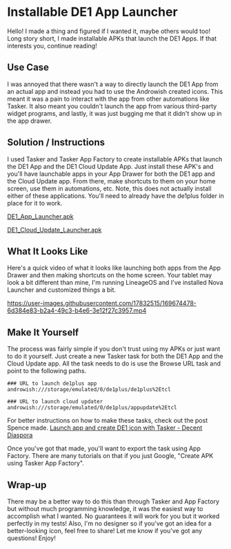 # ****Installable DE1 App Launcher****

Hello! I made a thing and figured if I wanted it, maybe others would too! Long story short, I made installable APKs that launch the DE1 Apps. If that interests you, continue reading!

## **Use Case**

I was annoyed that there wasn't a way to directly launch the DE1 App from an actual app and instead you had to use the Androwish created icons. This meant it was a pain to interact with the app from other automations like Tasker. It also meant you couldn't launch the app from various third-party widget programs, and lastly, it was just bugging me that it didn't show up in the app drawer.

## Solution / Instructions

I used Tasker and Tasker App Factory to create installable APKs that launch the DE1 App and the DE1 Cloud Update App. Just install these APK's and you'll have launchable apps in your App Drawer for both the DE1 app and the Cloud Update app. From there, make shortcuts to them on your home screen, use them in automations, etc. Note, this does not actually install either of these applications. You'll need to already have the de1plus folder in place for it to work.

[DE1_App_Launcher.apk](DE1_App_Launcher.apk)

[DE1_Cloud_Update_Launcher.apk](DE1_Cloud_Update_Launcher.apk)

## What It Looks Like

Here's a quick video of what it looks like launching both apps from the App Drawer and then making shortcuts on the home screen. Your tablet may look a bit different than mine, I'm running LineageOS and I've installed Nova Launcher and customized things a bit.

https://user-images.githubusercontent.com/17832515/169674478-6d384e83-b2a4-49c3-b4e6-3e12f27c3957.mp4

## Make It Yourself

The process was fairly simple if you don't trust using my APKs or just want to do it yourself. Just create a new Tasker task for both the DE1 App and the Cloud Update app. All the task needs to do is use the Browse URL task and point to the following paths.

```
### URL to launch de1plus app
androwish:///storage/emulated/0/de1plus/de1plus%2Etcl

### URL to launch cloud updater
androwish:///storage/emulated/0/de1plus/appupdate%2Etcl
```

For better instructions on how to make these tasks, check out the post Spence made. [Launch app and create DE1 icon with Tasker - Decent Diaspora](https://3.basecamp.com/3671212/buckets/7351439/messages/2108700903)

Once you've got that made, you'll want to export the task using App Factory. There are many tutorials on that if you just Google, "Create APK using Tasker App Factory".

## Wrap-up

There may be a better way to do this than through Tasker and App Factory but without much programming knowledge, it was the easiest way to accomplish what I wanted. No guarantees it will work for you but it worked perfectly in my tests! Also, I'm no designer so if you've got an idea for a better-looking icon, feel free to share! Let me know if you've got any questions! Enjoy!
